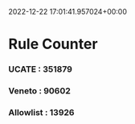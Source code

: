2022-12-22 17:01:41.957024+00:00
# Rule Counter 
 ### UCATE : 351879

 ### Veneto : 90602

 ### Allowlist : 13926